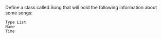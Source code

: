 Define a class called Song that will hold the following information about some songs:

    Type List
   	Name
    Time

